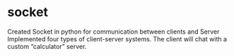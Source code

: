# socket
Created Socket in python for communication between clients and Server 
Implemented four types of client-server systems. The client will chat
with a custom “calculator” server.
